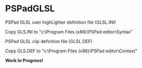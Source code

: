 # PSPadGLSL

PSPad GLSL user highLighter definition file (GLSL.INI)

Copy GLS.INI to "c:\Program Files (x86)\PSPad editor\Syntax\"

PSPad GLSL clip definition file (GLSL.DEF)

Copy GLS.DEF to "c:\Program Files (x86)\PSPad editor\Context\"

**Work In Progress!**
